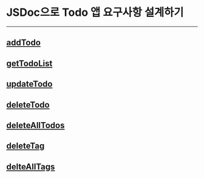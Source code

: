 # JSDoc으로 Todo 앱 요구사항 설계하기

<hr />

## [addTodo](global.html#addTodo)

## [getTodoList](global.html#getTodoList)

## [updateTodo](global.html#updateTodo)

## [deleteTodo](global.html#deleteTodo)

## [deleteAllTodos](global.html#deleteAllTodos)

## [deleteTag](global.html#deleteTag)

## [delteAllTags](global.html#delteAllTags)
